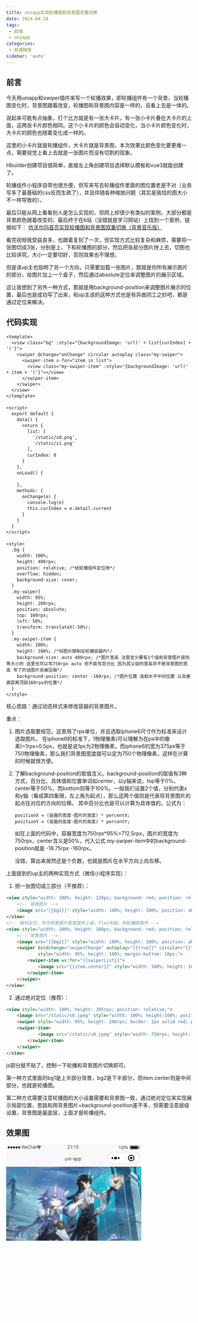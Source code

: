 ```yaml
---
title: uniapp实现轮播图和背景图双重切换
date: 2024-04-24
tags:
 - 前端
 - uniapp
categories: 
 - 前端随笔
sidebar: 'auto'
---
```


## 前言
今天用uniapp和swiper插件来写一个轮播效果，即轮播组件有一个背景，当轮播图变化时，背景图跟着改变，轮播图和背景图内容是一样的，且看上去是一体的。

说起来可能有点抽象，打个比方就是有一张大卡片，有一张小卡片叠在大卡片的上面，这两张卡片颜色相同。这个小卡片的颜色会自动变化，当小卡片颜色变化时，大卡片的颜色也随着变化成一样的。

这里的小卡片就是轮播组件，大卡片就是背景图，本次效果比颜色变化要更难一点，需要视觉上看上去就是一张图片而没有切割的现象。

Hbuilder创建项目很简单，直接左上角创建项目选择默认模板和vue3就能创建了。

轮播组件小程序自带也很方便，但写来写去轮播组件里面的图位置老是不对（业务写多了最基础的css反而生疏了），并且伴随各种缩放问题（其实是我找的图大小不一样导致的）。

最后只能从网上看看别人是怎么实现的，但网上却很少有类似的案例，大部分都是背景颜色跟着改变的，最后终于在b站（没错就是学习网站）上找到一个案例，链接如下：
[仿沃尔玛首页实现轮播图和背景图双重切换（背景音乐版）](https://www.bilibili.com/video/BV1yh41157nY)

看完视频我受益良多，也跟着复刻了一次，但实现方式比较复杂和麻烦，需要将一张图切成3张，分别是上、下和轮播图的部分，然后把各部分图片拼上去，切图也比较讲究，大小一定要切好，否则效果也不理想。

但是该up主也指明了另一个方向，只需要加载一张图片，那就是你所有展示图片的部分，给图片加上一个盒子，然后通过absolute定位来调整图片的展示区域。

这让我想到了另外一种方式，那就是用background-position来调整图片展示的位置，最后也是成功写了出来，和up主说的这种方式也是有异曲同工之妙吧，都是通过定位来解决。
## 代码实现
```vue
<template>
  <view class="bg" :style="{backgroundImage: 'url(' + list[curIndex] + ')'}">
    <swiper @change="onChange" circular autoplay class="my-swiper">
      <swiper-item v-for="item in list">
        <view class="my-swiper-item" :style="{backgroundImage: 'url(' + item + ')'}"></view>
      </swiper-item>
    </swiper>
  </view>
</template>

<script>
  export default {
    data() {
      return {
        list: [
          '/static/s0.png',
          '/static/s1.png'
        ],
        curIndex: 0
      }
    },
    onLoad() {

    },
    methods: {
      onChange(e) {
        console.log(e)
        this.curIndex = e.detail.current
      }
    }
  }
</script>

<style>
  .bg {
    width: 100%;
    height: 400rpx;
    position: relative; /*给轮播组件定位用*/
    overflow: hidden;
    background-size: cover;
  }
  .my-swiper{
    width: 95%;
    height: 200rpx;
    position: absolute;
    top: 160rpx;
    left: 50%;
    transform: translateX(-50%);
  }
  .my-swiper-item {
    width: 100%;
    height: 100%; /*将图片限制在轮播容器内*/
    background-size: auto 400rpx; /*图片宽高 注意至少要有1个值和背景图片是同等大小的 这里也可以写750rpx auto 但不能写百分比 因为其父级的宽高并不是背景图的宽高 写了的话图片会被压缩*/
    background-position: center -160rpx; /*图片位置 选取水平中间位置 以及垂直距离顶部160rpx的位置*/
  }
</style>
```
核心思路：通过动态样式来修改容器的背景图片。

重点：
1. 图片选取要规范，这里用了rpx单位，并且选取iphone6尺寸作为标准来设计选取图片。 在iphone6的标准下，1物理像素(可以理解为在ps中的像素)=1rpx=0.5px，也就是说1px为2物理像素，而iphone6的宽为375px等于750物理像素，那么我们背景图宽度就可以定为750个物理像素，这样在计算的时候就很方便。
2. 了解background-position的取值含义。background-position的取值有3种方式，百分比、具体值和位置单词如center，以y轴来说，top等于0%，center等于50%，而bottom则等于100%。一般我们设置2个值，分别代表x和y轴（看成第四象限，左上角为起点），那么这两个值则是代表将背景图片的起点往对应的方向的位移。
    其中百分比也是可以计算为具体值的，公式为：
    ```
    positionX = (容器的宽度-图片的宽度) * percentX;
    positionY = (容器的高度-图片的高度) * percentY;
    ```
    如在上面的代码中，容器宽度为750rpx*95%=712.5rpx，图片的宽度为750rpx，center含义是50%，代入公式.my-swiper-item中的background-position就是 -18.75rpx -160rpx。

    没错，算出来居然还是个负数，也就是图片在水平方向上向左移。

上面提到的up主的两种实现方式（微信小程序实现）：
1. 把一张图切成三部分（不推荐）：
  ```html
  <view style="width: 100%; height: 120px; background: red; position: relative;">
      <!-- 背景图片 -->
      <image src="{{bg1}}" style="width: 100%; height: 100%; position: absolute;"/>
  </view>
  <!-- 相对定位，作为背景图片取宽高的上级。flex布局，将轮播图居中 -->
  <view style="width: 100%; height: 180px; background: red; position: relative; display: flex; flex-direction: column; justify-content: center; align-items: center;">
      <!-- 背景图片 -->
      <image src="{{bg2}}" style="width: 100%; height: 100%; position: absolute;"/>
      <swiper bindchange="swiperChange" autoplay="{{true}}" circular="{{true}}"
              style="width: 95%; height: 100%; margin-bottom: 10px;">
          <swiper-item wx:for="{{swiperList}}">
              <image src="{{item.center}}" style="width: 100%; height: 100%; border-radius: 10px;"/>
          </swiper-item>
      </swiper>
  </view>
  ```
2. 通过绝对定位（推荐）：
```html
<view style="width: 100%; height: 395rpx; position: relative;">
	<image src="/static/s0.jpeg" style="width: 100%; height:100%; position: absolute; left: 0; top: 0; z-index: 1;"></image>
	<swiper style="width: 95%; height: 200rpx; border: 1px solid red; position: absolute; top: 150rpx; left: 50%; transform: translateX(-50%); z-index: 2;">
    <swiper-item>
			<image src="/static/s0.jpeg" style="width: 750rpx; height: 395rpx; position: absolute; top: -150rpx; left: 50%; transform: translateX(-50%);"></image>
		</swiper-item>
	</swiper>
</view>
```
js部分就不贴了，控制一下轮播和背景图片切换即可。

第一种方式里面的bg1是上半部分背景，bg2是下半部分，而item.center则是中间部分，也就是轮播图。

第二种方式需要注意轮播图的大小设置需要和背景图一致，通过绝对定位来实现展示局部位置，思路和用背景图片+background-position差不多，但需要注意层级设置，背景图是最底层，上面才是轮播组件。

## 效果图
<img src="../assets/image/uniapp实现轮播图和背景图双重切换/example.gif" />